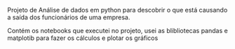 Projeto de Análise de dados em python para descobrir o que está causando a saída dos funcionários de uma empresa.

Contém os notebooks que executei no projeto, usei as blibliotecas pandas e matplotib para fazer os cálculos e plotar os gráficos
